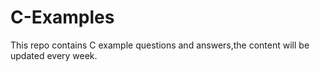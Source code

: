 # C-Examples
This repo contains C example questions and answers,the content will be updated every week.
